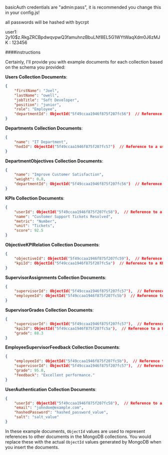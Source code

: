 basicAuth credentials are "admin:pass", it is recommended you change this in your config.js!

all passwords will be hashed with bycrpt

user1: $2y$10$z.RkgZRCBpdwqvpwQ3famuhnzBbuLNf8EL5G1WYtWaqXdm0J6zMJK : 123456

####instructions

Certainly, I'll provide you with example documents for each collection based on the schema you provided:

**Users Collection Documents**:
```json
{
    "firstName": "Joel",
    "lastName": "owell",
    "jobTitle": "Soft Developer",
    "position": "junior",
    "role": "Employee",
    "departmentId": ObjectId("5f49ccaa1946f875f207fc56")  // Reference to a department
}
```

**Departments Collection Documents**:
```json
{
    "name": "IT Department",
    "hodId": ObjectId("5f49ccaa1946f875f207fc57")  // Reference to a user
}
```

**DepartmentObjectives Collection Documents**:
```json
{
    "name": "Improve Customer Satisfaction",
    "weight": 0.8,
    "departmentId": ObjectId("5f49ccaa1946f875f207fc56")  // Reference to a department
}
```

**KPIs Collection Documents**:
```json
{
    "userId": ObjectId("5f49ccaa1946f875f207fc58"),  // Reference to a user
    "name": "Customer Support Tickets Resolved",
    "metric": "Number",
    "unit": "Tickets",
    "score": 92.5
}
```

**ObjectiveKPIRelation Collection Documents**:
```json
{
    "objectiveId": ObjectId("5f49ccaa1946f875f207fc59"),  // Reference to a department objective
    "kpiId": ObjectId("5f49ccaa1946f875f207fc5a")  // Reference to a KPI
}
```

**SupervisorAssignments Collection Documents**:
```json
{
    "supervisorId": ObjectId("5f49ccaa1946f875f207fc57"),  // Reference to a supervisor user
    "employeeId": ObjectId("5f49ccaa1946f875f207fc5b")  // Reference to an employee user
}
```

**SupervisorGrades Collection Documents**:
```json
{
    "supervisorId": ObjectId("5f49ccaa1946f875f207fc57"),  // Reference to a supervisor user
    "kpiId": ObjectId("5f49ccaa1946f875f207fc5a"),  // Reference to a KPI
    "grade": 88.3
}
```

**EmployeeSupervisorFeedback Collection Documents**:
```json
{
    "employeeId": ObjectId("5f49ccaa1946f875f207fc5b"),  // Reference to an employee user
    "supervisorId": ObjectId("5f49ccaa1946f875f207fc57"),  // Reference to a supervisor user
    "grade": 95.0,
    "feedback": "Excellent performance."
}
```

**UserAuthentication Collection Documents**:
```json
{
    "userId": ObjectId("5f49ccaa1946f875f207fc58"),  // Reference to a user
    "email": "johndoe@example.com",
    "hashedPassword": "hashed_password_value",
    "salt": "salt_value"
}
```

In these example documents, `ObjectId` values are used to represent references to other documents in the MongoDB collections. You would replace these with the actual `ObjectId` values generated by MongoDB when you insert the documents.
